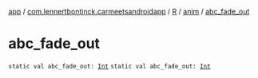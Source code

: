 [app](../../../index.md) / [com.lennertbontinck.carmeetsandroidapp](../../index.md) / [R](../index.md) / [anim](index.md) / [abc_fade_out](./abc_fade_out.md)

# abc_fade_out

`static val abc_fade_out: `[`Int`](https://kotlinlang.org/api/latest/jvm/stdlib/kotlin/-int/index.html)
`static val abc_fade_out: `[`Int`](https://kotlinlang.org/api/latest/jvm/stdlib/kotlin/-int/index.html)